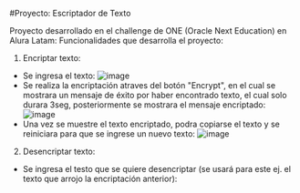 #Proyecto: Escriptador de Texto 

Proyecto desarrollado en el challenge de ONE (Oracle Next Education) en Alura Latam: 
Funcionalidades que desarrolla el proyecto: 
1. Encriptar texto:
  - Se ingresa el texto: ![image](https://github.com/girlofthecodes/encrypt-decrypt-ONE/assets/98198757/52924e75-e5f9-4b94-b2c0-e90a2c9d9d59)
  - Se realiza la encriptación atraves del botón "Encrypt", en el cual se mostrara un mensaje de éxito por haber encontrado texto, el cual solo durara 3seg, posteriormente se mostrara el mensaje encriptado: ![image](https://github.com/girlofthecodes/encrypt-decrypt-ONE/assets/98198757/46608a31-6b7c-407d-b96c-e9247cfea353)
  - Una vez se muestre el texto encriptado, podra copiarse el texto y se reiniciara para que se ingrese un nuevo texto: ![image](https://github.com/girlofthecodes/encrypt-decrypt-ONE/assets/98198757/ff7cf233-fdd1-4857-ada4-c8ca8cedd11d)  
2. Desencriptar texto:
  - Se ingresa el testo que se quiere desencriptar (se usará para este ej. el texto que arrojo la encriptación anterior): 
  

